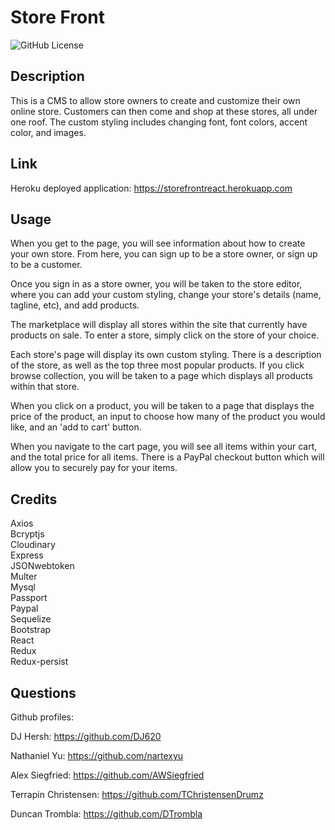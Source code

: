 # Store Front

![GitHub License](https://img.shields.io/badge/license-MIT-blue.svg)

## Description

This is a CMS to allow store owners to create and customize their own online store. Customers can then come and shop at these stores, all under one roof. The custom styling includes changing font, font colors, accent color, and images.

## Link

Heroku deployed application: 
https://storefrontreact.herokuapp.com

## Usage

When you get to the page, you will see information about how to create your own store. From here, you can sign up to be a store owner, or sign up to be a customer.

Once you sign in as a store owner, you will be taken to the store editor, where you can add your custom styling, change your store's details (name, tagline, etc), and add products.

The marketplace will display all stores within the site that currently have products on sale. To enter a store, simply click on the store of your choice.

Each store's page will display its own custom styling. There is a description of the store, as well as the top three most popular products. If you click browse collection, you will be taken to a page which displays all products within that store.

When you click on a product, you will be taken to a page that displays the price of the product, an input to choose how many of the product you would like, and an 'add to cart' button.

When you navigate to the cart page, you will see all items within your cart, and the total price for all items. There is a PayPal checkout button which will allow you to securely pay for your items.

## Credits

Axios <br/>
Bcryptjs <br/>
Cloudinary <br/>
Express <br/>
JSONwebtoken <br/>
Multer <br/>
Mysql <br/>
Passport <br/>
Paypal <br/>
Sequelize <br/>
Bootstrap <br/>
React <br/>
Redux <br/>
Redux-persist

## Questions

Github profiles:

DJ Hersh: https://github.com/DJ620

Nathaniel Yu: https://github.com/nartexyu

Alex Siegfried: https://github.com/AWSiegfried

Terrapin Christensen: https://github.com/TChristensenDrumz

Duncan Trombla: https://github.com/DTrombla
